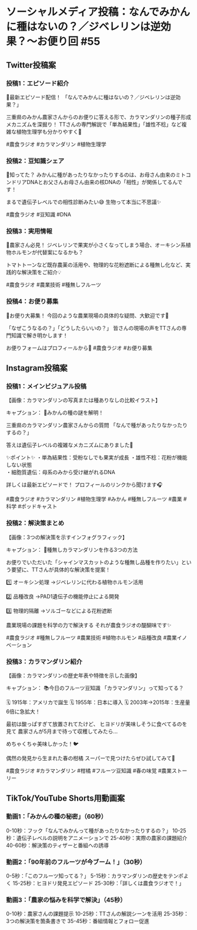# ソーシャルメディア投稿：なんでみかんに種はないの？／ジベレリンは逆効果？〜お便り回 #55

## Twitter投稿案

### 投稿1：エピソード紹介
🍊最新エピソード配信！
「なんでみかんに種はないの？／ジベレリンは逆効果？」

三重県のみかん農家さんからのお便りに答える形で、カラマンダリンの種子形成メカニズムを深掘り！
TTさんの専門解説で「単為結果性」「雄性不稔」など複雑な植物生理学も分かりやすく🌱

#農食ラジオ #カラマンダリン #植物生理学

### 投稿2：豆知識シェア
🤔知ってた？
みかんに種があったりなかったりするのは、お母さん由来のミトコンドリアDNAとお父さんお母さん由来の核DNAの「相性」が関係してるんです！

まるで遺伝子レベルでの相性診断みたい😅
生物って本当に不思議✨

#農食ラジオ #豆知識 #DNA

### 投稿3：実用情報
🌿農家さん必見！
ジベレリンで果実が小さくなってしまう場合、オーキシン系植物ホルモンが代替案になるかも？

トマトトーンなど既存農薬の活用や、物理的な花粉遮断による種無し化など、実践的な解決策をご紹介💡

#農食ラジオ #農業技術 #種無しフルーツ

### 投稿4：お便り募集
📮お便り大募集！
今回のような農業現場の具体的な疑問、大歓迎です🙌

「なぜこうなるの？」「どうしたらいいの？」
皆さんの現場の声をTTさんの専門知識で解き明かします！

お便りフォームはプロフィールから📝
#農食ラジオ #お便り募集

## Instagram投稿案

### 投稿1：メインビジュアル投稿
【画像：カラマンダリンの写真または種ありなしの比較イラスト】

キャプション：
🍊みかんの種の謎を解明！

三重県のカラマンダリン農家さんからの質問
「なんで種があったりなかったりするの？」

答えは遺伝子レベルの複雑なメカニズムにありました🧬

✨ポイント✨
・単為結果性：受粉なしでも果実が成長
・雄性不稔：花粉が機能しない状態  
・細胞質遺伝：母系のみから受け継がれるDNA

詳しくは最新エピソードで！
プロフィールのリンクから聞けます🎧

#農食ラジオ #カラマンダリン #植物生理学 #みかん #種無しフルーツ #農業 #科学 #ポッドキャスト

### 投稿2：解決策まとめ
【画像：3つの解決策を示すインフォグラフィック】

キャプション：
🌱種無しカラマンダリンを作る3つの方法

お便りでいただいた「シャインマスカットのような種無し品種を作りたい」という要望に、TTさんが具体的な解決策を提案！

1️⃣ オーキシン処理
→ジベレリンに代わる植物ホルモン活用

2️⃣ 品種改良
→PAD1遺伝子の機能停止による開発

3️⃣ 物理的隔離
→ソルゴーなどによる花粉遮断

農業現場の課題を科学の力で解決する
それが農食ラジオの醍醐味です✨

#農食ラジオ #種無しフルーツ #農業技術 #植物ホルモン #品種改良 #農業イノベーション

### 投稿3：カラマンダリン紹介
【画像：カラマンダリンの歴史年表や特徴を示した画像】

キャプション：
📚今日のフルーツ豆知識
「カラマンダリン」って知ってる？

🗓️ 1915年：アメリカで誕生
🗓️ 1955年：日本に導入
🗓️ 2003年→2015年：生産量6倍に急拡大！

最初は酸っぱすぎて放置されてたけど、
ヒヨドリが美味しそうに食べてるのを見て
農家さんが5月まで待って収穫してみたら...

めちゃくちゃ美味しかった！🐦

偶然の発見から生まれた春の柑橘
スーパーで見つけたらぜひ試してみて🍊

#農食ラジオ #カラマンダリン #柑橘 #フルーツ豆知識 #春の味覚 #農業ストーリー

## TikTok/YouTube Shorts用動画案

### 動画1：「みかんの種の秘密」（60秒）
0-10秒：フック「なんでみかんって種があったりなかったりするの？」
10-25秒：遺伝子レベルの説明をアニメーションで
25-40秒：実際の農家の課題紹介
40-60秒：解決策のティザーと番組への誘導

### 動画2：「90年前のフルーツが今ブーム！」（30秒）
0-5秒：「このフルーツ知ってる？」
5-15秒：カラマンダリンの歴史をテンポよく
15-25秒：ヒヨドリ発見エピソード
25-30秒：「詳しくは農食ラジオで！」

### 動画3：「農家の悩みを科学で解決」（45秒）
0-10秒：農家さんの課題提示
10-25秒：TTさんの解説シーンを活用
25-35秒：3つの解決策を箇条書きで
35-45秒：番組情報とフォロー促進